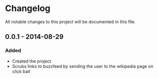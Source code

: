 # Changelog
All notable changes to this project will be documented in this file.

## 0.0.1 - 2014-08-29

### Added
- Created the project
- Scrubs links to buzzfeed by sending the user to the wikipedia page on click bait

